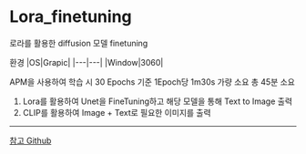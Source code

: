 # Lora_finetuning
로라를 활용한 diffusion 모델 finetuning

환경
|OS|Grapic|
|---|---|
|Window|3060|

APM을 사용하여 학습 시 30 Epochs 기준 1Epoch당 1m30s 가량 소요 총 45분 소요

1. Lora를 활용하여 Unet을 FineTuning하고 해당 모델을 통해 Text to Image 출력
2. CLIP를 활용하여 Image + Text로 필요한 이미지를 출력

---
[참고 Github](https://github.com/metamath1/pytorch-stable-diffusion-fine-tuning/blob/main/02-sd_lora_finetuning.ipynb)
